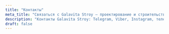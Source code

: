 ```yaml
---
title: "Контакты"
meta_title: "Связаться с Galavita Stroy — проектирование и строительство под ключ"
description: "Контакты Galavita Stroy: Telegram, Viber, Instagram, телефон. Связь напрямую с командой, обсуждение проекта, консультации по строительству и ремонту."
draft: false
---
```

